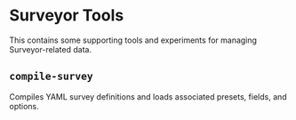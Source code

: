 # Surveyor Tools

This contains some supporting tools and experiments for managing
Surveyor-related data.

## `compile-survey`

Compiles YAML survey definitions and loads associated presets, fields, and
options.
